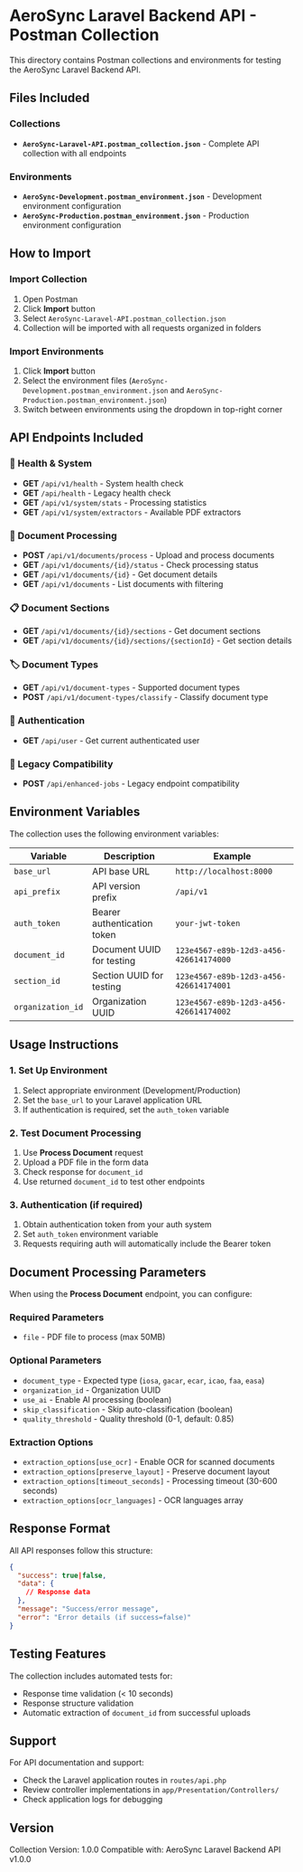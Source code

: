 # AeroSync Laravel Backend API - Postman Collection

This directory contains Postman collections and environments for testing the AeroSync Laravel Backend API.

## Files Included

### Collections
- **`AeroSync-Laravel-API.postman_collection.json`** - Complete API collection with all endpoints

### Environments
- **`AeroSync-Development.postman_environment.json`** - Development environment configuration
- **`AeroSync-Production.postman_environment.json`** - Production environment configuration

## How to Import

### Import Collection
1. Open Postman
2. Click **Import** button
3. Select `AeroSync-Laravel-API.postman_collection.json`
4. Collection will be imported with all requests organized in folders

### Import Environments
1. Click **Import** button
2. Select the environment files (`AeroSync-Development.postman_environment.json` and `AeroSync-Production.postman_environment.json`)
3. Switch between environments using the dropdown in top-right corner

## API Endpoints Included

### 🏥 Health & System
- **GET** `/api/v1/health` - System health check
- **GET** `/api/health` - Legacy health check
- **GET** `/api/v1/system/stats` - Processing statistics
- **GET** `/api/v1/system/extractors` - Available PDF extractors

### 📄 Document Processing
- **POST** `/api/v1/documents/process` - Upload and process documents
- **GET** `/api/v1/documents/{id}/status` - Check processing status
- **GET** `/api/v1/documents/{id}` - Get document details
- **GET** `/api/v1/documents` - List documents with filtering

### 📋 Document Sections
- **GET** `/api/v1/documents/{id}/sections` - Get document sections
- **GET** `/api/v1/documents/{id}/sections/{sectionId}` - Get section details

### 🏷️ Document Types
- **GET** `/api/v1/document-types` - Supported document types
- **POST** `/api/v1/document-types/classify` - Classify document type

### 🔐 Authentication
- **GET** `/api/user` - Get current authenticated user

### 🔄 Legacy Compatibility
- **POST** `/api/enhanced-jobs` - Legacy endpoint compatibility

## Environment Variables

The collection uses the following environment variables:

| Variable | Description | Example |
|----------|-------------|---------|
| `base_url` | API base URL | `http://localhost:8000` |
| `api_prefix` | API version prefix | `/api/v1` |
| `auth_token` | Bearer authentication token | `your-jwt-token` |
| `document_id` | Document UUID for testing | `123e4567-e89b-12d3-a456-426614174000` |
| `section_id` | Section UUID for testing | `123e4567-e89b-12d3-a456-426614174001` |
| `organization_id` | Organization UUID | `123e4567-e89b-12d3-a456-426614174002` |

## Usage Instructions

### 1. Set Up Environment
1. Select appropriate environment (Development/Production)
2. Set the `base_url` to your Laravel application URL
3. If authentication is required, set the `auth_token` variable

### 2. Test Document Processing
1. Use **Process Document** request
2. Upload a PDF file in the form data
3. Check response for `document_id`
4. Use returned `document_id` to test other endpoints

### 3. Authentication (if required)
1. Obtain authentication token from your auth system
2. Set `auth_token` environment variable
3. Requests requiring auth will automatically include the Bearer token

## Document Processing Parameters

When using the **Process Document** endpoint, you can configure:

### Required Parameters
- `file` - PDF file to process (max 50MB)

### Optional Parameters
- `document_type` - Expected type (`iosa`, `gacar`, `ecar`, `icao`, `faa`, `easa`)
- `organization_id` - Organization UUID
- `use_ai` - Enable AI processing (boolean)
- `skip_classification` - Skip auto-classification (boolean)
- `quality_threshold` - Quality threshold (0-1, default: 0.85)

### Extraction Options
- `extraction_options[use_ocr]` - Enable OCR for scanned documents
- `extraction_options[preserve_layout]` - Preserve document layout
- `extraction_options[timeout_seconds]` - Processing timeout (30-600 seconds)
- `extraction_options[ocr_languages]` - OCR languages array

## Response Format

All API responses follow this structure:

```json
{
  "success": true|false,
  "data": {
    // Response data
  },
  "message": "Success/error message",
  "error": "Error details (if success=false)"
}
```

## Testing Features

The collection includes automated tests for:
- Response time validation (< 10 seconds)
- Response structure validation
- Automatic extraction of `document_id` from successful uploads

## Support

For API documentation and support:
- Check the Laravel application routes in `routes/api.php`
- Review controller implementations in `app/Presentation/Controllers/`
- Check application logs for debugging

## Version

Collection Version: 1.0.0
Compatible with: AeroSync Laravel Backend API v1.0.0